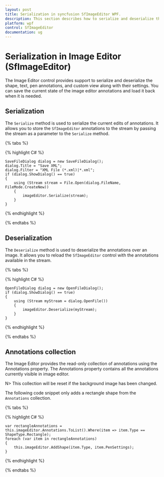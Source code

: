```yaml
---
layout: post
title: Serialization in syncfusion SfImageEditor WPF.
description: This section describes how to serialize and deserialize the annotations in Syncfusion Essential Studio WPF ImageEditor (SfImageEditor) control
platform: wpf
control: SfImageEditor
documentation: ug
---
```


# Serialization in Image Editor (SfImageEditor)

The Image Editor control provides support to serialize and deserialize the shape, text, pen annotations, and custom view along with their settings. You can save the current state of the image editor annotations and load it back when it is needed.

## Serialization

The `Serialize` method is used to serialize the current edits of annotations. It allows you to store the `SfImageEditor` annotations to the stream by passing the stream as a parameter to the `Serialize` method.

{% tabs %}

{% highlight C# %}
    
    SaveFileDialog dialog = new SaveFileDialog();
    dialog.Title = "Save XML";
    dialog.Filter = "XML File (*.xml)|*.xml";
    if (dialog.ShowDialog() == true)
    {
        using (Stream stream = File.Open(dialog.FileName, FileMode.CreateNew))
        {
            imageEditor.Serialize(stream);
        }
    }
    
	
{% endhighlight %}

{% endtabs %}

## Deserialization

The `Deserialize` method is used to deserialize the annotations over an image. It allows you to reload the `SfImageEditor` control with the annotations available in the stream.

{% tabs %}

{% highlight C# %}
       
    OpenFileDialog dialog = new OpenFileDialog();
    if (dialog.ShowDialog() == true)
    {
        using (Stream myStream = dialog.OpenFile())
        {
            imageEditor.Deserialize(myStream);
        }
    }

{% endhighlight %}

{% endtabs %}

## Annotations collection

The Image Editor provides the read-only collection of annotations using the Annotations property. The Annotations property contains all the annotations currently visible in image editor.

N> This collection will be reset if the background image has been changed.

The following code snippet only adds a rectangle shape from the `Annotations` collection.

{% tabs %}

{% highlight C# %}
       
    var rectangleAnnotations = this.imageEditor.Annotations.ToList().Where(item => item.Type == ShapeType.Rectangle);
    foreach (var item in rectangleAnnotations)
    {
        this.imageEditor.AddShape(item.Type, item.PenSettings);
    }

{% endhighlight %}

{% endtabs %}